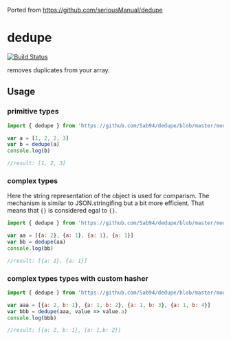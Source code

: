 Ported from https://github.com/seriousManual/dedupe

# dedupe
[![Build Status](https://travis-ci.org/Sab94/dedupe.svg?branch=master)](https://travis-ci.org/Sab94/dedupe)

removes duplicates from your array.

## Usage

### primitive types
```typescript
import { dedupe } from 'https://github.com/Sab94/dedupe/blob/master/mod.ts'

var a = [1, 2, 2, 3]
var b = dedupe(a)
console.log(b)

//result: [1, 2, 3]
```

### complex types
Here the string representation of the object is used for comparism. The mechanism is similar to JSON.stringifing but a bit more efficient.
That means that `{}` is considered egal to `{}`. 
```javascript
import { dedupe } from 'https://github.com/Sab94/dedupe/blob/master/mod.ts'

var aa = [{a: 2}, {a: 1}, {a: 1}, {a: 1}]
var bb = dedupe(aa)
console.log(bb)

//result: [{a: 2}, {a: 1}]
```

### complex types types with custom hasher
```javascript
import { dedupe } from 'https://github.com/Sab94/dedupe/blob/master/mod.ts'

var aaa = [{a: 2, b: 1}, {a: 1, b: 2}, {a: 1, b: 3}, {a: 1, b: 4}]
var bbb = dedupe(aaa, value => value.a)
console.log(bbb)

//result: [{a: 2, b: 1}, {a: 1,b: 2}]
```
